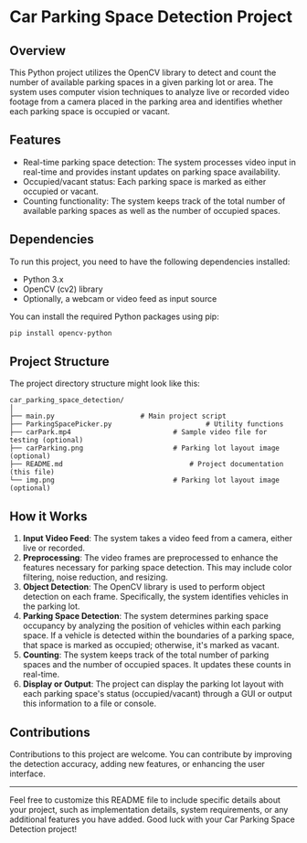 # Car Parking Space Detection Project

## Overview

This Python project utilizes the OpenCV library to detect and count the number of available parking spaces in a given parking lot or area. The system uses computer vision techniques to analyze live or recorded video footage from a camera placed in the parking area and identifies whether each parking space is occupied or vacant.

## Features

- Real-time parking space detection: The system processes video input in real-time and provides instant updates on parking space availability.
- Occupied/vacant status: Each parking space is marked as either occupied or vacant.
- Counting functionality: The system keeps track of the total number of available parking spaces as well as the number of occupied spaces.

## Dependencies

To run this project, you need to have the following dependencies installed:

- Python 3.x
- OpenCV (cv2) library
- Optionally, a webcam or video feed as input source

You can install the required Python packages using pip:

```bash
pip install opencv-python 
```

## Project Structure

The project directory structure might look like this:

```
car_parking_space_detection/
│
├── main.py        				# Main project script
├── ParkingSpacePicker.py                       # Utility functions
├── carPark.mp4                  		# Sample video file for testing (optional)
├── carParking.png            			# Parking lot layout image (optional)
├── README.md                       		# Project documentation (this file)
└── img.png                       		# Parking lot layout image (optional)
```

## How it Works

1. **Input Video Feed**: The system takes a video feed from a camera, either live or recorded.
2. **Preprocessing**: The video frames are preprocessed to enhance the features necessary for parking space detection. This may include color filtering, noise reduction, and resizing.
3. **Object Detection**: The OpenCV library is used to perform object detection on each frame. Specifically, the system identifies vehicles in the parking lot.
4. **Parking Space Detection**: The system determines parking space occupancy by analyzing the position of vehicles within each parking space. If a vehicle is detected within the boundaries of a parking space, that space is marked as occupied; otherwise, it's marked as vacant.
5. **Counting**: The system keeps track of the total number of parking spaces and the number of occupied spaces. It updates these counts in real-time.
6. **Display or Output**: The project can display the parking lot layout with each parking space's status (occupied/vacant) through a GUI or output this information to a file or console.

## Contributions

Contributions to this project are welcome. You can contribute by improving the detection accuracy, adding new features, or enhancing the user interface.

---

Feel free to customize this README file to include specific details about your project, such as implementation details, system requirements, or any additional features you have added. Good luck with your Car Parking Space Detection project!
